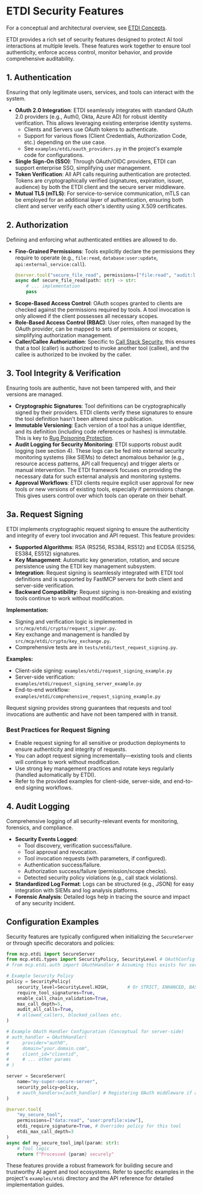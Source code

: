 # ETDI Security Features

For a conceptual and architectural overview, see [ETDI Concepts](etdi-concepts.md).

ETDI provides a rich set of security features designed to protect AI tool interactions at multiple levels. These features work together to ensure tool authenticity, enforce access control, monitor behavior, and provide comprehensive auditability.

## 1. Authentication

Ensuring that only legitimate users, services, and tools can interact with the system.

-   **OAuth 2.0 Integration**: ETDI seamlessly integrates with standard OAuth 2.0 providers (e.g., Auth0, Okta, Azure AD) for robust identity verification. This allows leveraging existing enterprise identity systems.
    -   Clients and Servers use OAuth tokens to authenticate.
    -   Support for various flows (Client Credentials, Authorization Code, etc.) depending on the use case.
    -   See `examples/etdi/oauth_providers.py` in the project's example code for configurations.
-   **Single Sign-On (SSO)**: Through OAuth/OIDC providers, ETDI can support enterprise SSO, simplifying user management.
-   **Token Verification**: All API calls requiring authentication are protected. Tokens are cryptographically verified (signatures, expiration, issuer, audience) by both the ETDI client and the secure server middleware.
-   **Mutual TLS (mTLS)**: For service-to-service communication, mTLS can be employed for an additional layer of authentication, ensuring both client and server verify each other's identity using X.509 certificates.

## 2. Authorization

Defining and enforcing what authenticated entities are allowed to do.

-   **Fine-Grained Permissions**: Tools explicitly declare the permissions they require to operate (e.g., `file:read`, `database:user:update`, `api:external_service:call`).
    ```python
    @server.tool("secure_file_read", permissions=["file:read", "audit:log"])
    async def secure_file_read(path: str) -> str:
        # ... implementation
        pass
    ```
-   **Scope-Based Access Control**: OAuth scopes granted to clients are checked against the permissions required by tools. A tool invocation is only allowed if the client possesses all necessary scopes.
-   **Role-Based Access Control (RBAC)**: User roles, often managed by the OAuth provider, can be mapped to sets of permissions or scopes, simplifying authorization management.
-   **Caller/Callee Authorization**: Specific to [Call Stack Security](attack-prevention.md#call-stack-security), this ensures that a tool (caller) is authorized to invoke another tool (callee), and the callee is authorized to be invoked by the caller.

## 3. Tool Integrity & Verification

Ensuring tools are authentic, have not been tampered with, and their versions are managed.

-   **Cryptographic Signatures**: Tool definitions can be cryptographically signed by their providers. ETDI clients verify these signatures to ensure the tool definition hasn't been altered since publication.
-   **Immutable Versioning**: Each version of a tool has a unique identifier, and its definition (including code references or hashes) is immutable. This is key to [Rug Poisoning Protection](attack-prevention/rug-poisoning.md).
-   **Audit Logging for Security Monitoring**: ETDI supports robust audit logging (see section 4). These logs can be fed into external security monitoring systems (like SIEMs) to detect anomalous behavior (e.g., resource access patterns, API call frequency) and trigger alerts or manual intervention. The ETDI framework focuses on providing the necessary data for such external analysis and monitoring systems.
-   **Approval Workflows**: ETDI clients require explicit user approval for new tools or new versions of existing tools, especially if permissions change. This gives users control over which tools can operate on their behalf.

## 3a. Request Signing

ETDI implements cryptographic request signing to ensure the authenticity and integrity of every tool invocation and API request. This feature provides:

- **Supported Algorithms**: RSA (RS256, RS384, RS512) and ECDSA (ES256, ES384, ES512) signatures.
- **Key Management**: Automatic key generation, rotation, and secure persistence using the ETDI key management subsystem.
- **Integration**: Request signing is seamlessly integrated with ETDI tool definitions and is supported by FastMCP servers for both client and server-side verification.
- **Backward Compatibility**: Request signing is non-breaking and existing tools continue to work without modification.

**Implementation:**
- Signing and verification logic is implemented in `src/mcp/etdi/crypto/request_signer.py`.
- Key exchange and management is handled by `src/mcp/etdi/crypto/key_exchange.py`.
- Comprehensive tests are in `tests/etdi/test_request_signing.py`.

**Examples:**
- Client-side signing: `examples/etdi/request_signing_example.py`
- Server-side verification: `examples/etdi/request_signing_server_example.py`
- End-to-end workflow: `examples/etdi/comprehensive_request_signing_example.py`

Request signing provides strong guarantees that requests and tool invocations are authentic and have not been tampered with in transit.

### Best Practices for Request Signing

- Enable request signing for all sensitive or production deployments to ensure authenticity and integrity of requests.
- You can adopt request signing incrementally—existing tools and clients will continue to work without modification.
- Use strong key management practices and rotate keys regularly (handled automatically by ETDI).
- Refer to the provided examples for client-side, server-side, and end-to-end signing workflows.

## 4. Audit Logging

Comprehensive logging of all security-relevant events for monitoring, forensics, and compliance.

-   **Security Events Logged**: 
    -   Tool discovery, verification success/failure.
    -   Tool approval and revocation.
    -   Tool invocation requests (with parameters, if configured).
    -   Authentication success/failure.
    -   Authorization success/failure (permission/scope checks).
    -   Detected security policy violations (e.g., call stack violations).
-   **Standardized Log Format**: Logs can be structured (e.g., JSON) for easy integration with SIEMs and log analysis platforms.
-   **Forensic Analysis**: Detailed logs help in tracing the source and impact of any security incident.

## Configuration Examples

Security features are typically configured when initializing the `SecureServer` or through specific decorators and policies:

```python
from mcp.etdi import SecureServer
from mcp.etdi.types import SecurityPolicy, SecurityLevel # OAuthConfig removed as it might not be directly used here
# from mcp.etdi.auth import OAuthHandler # Assuming this exists for server-side setup

# Example Security Policy
policy = SecurityPolicy(
    security_level=SecurityLevel.HIGH,       # Or STRICT, ENHANCED, BASIC
    require_tool_signatures=True,
    enable_call_chain_validation=True,
    max_call_depth=5,
    audit_all_calls=True,
    # allowed_callers, blocked_callees etc.
)

# Example OAuth Handler Configuration (Conceptual for server-side)
# auth_handler = OAuthHandler(
#     provider="auth0", 
#     domain="your.domain.com", 
#     client_id="clientid", 
#     # ... other params
# )

server = SecureServer(
    name="my-super-secure-server",
    security_policy=policy,
    # oauth_handlers=[auth_handler] # Registering OAuth middleware if applicable
)

@server.tool(
    "my_secure_tool", 
    permissions=["data:read", "user:profile:view"],
    etdi_require_signature=True, # Overrides policy for this tool
    etdi_max_call_depth=3
)
async def my_secure_tool_impl(param: str):
    # Tool logic
    return f"Processed {param} securely"
```

These features provide a robust framework for building secure and trustworthy AI agent and tool ecosystems. Refer to specific examples in the project's `examples/etdi` directory and the API reference for detailed implementation guides.